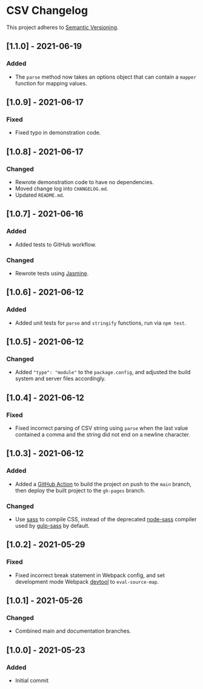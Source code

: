 # CSV Changelog

This project adheres to [Semantic Versioning](https://semver.org/spec/v2.0.0.html).

## [1.1.0] - 2021-06-19

### Added

* The `parse` method now takes an options object that can contain a `mapper` function for mapping values.

## [1.0.9] - 2021-06-17

### Fixed

* Fixed typo in demonstration code.

## [1.0.8] - 2021-06-17

### Changed

* Rewrote demonstration code to have no dependencies.
* Moved change log into `CHANGELOG.md`.
* Updated `README.md`.

## [1.0.7] - 2021-06-16

### Added

* Added tests to GitHub workflow.

### Changed

* Rewrote tests using [Jasmine](https://jasmine.github.io/).

## [1.0.6] - 2021-06-12

### Added

* Added unit tests for `parse` and `stringify` functions, run via `npm test`.

## [1.0.5] - 2021-06-12

### Changed

* Added `"type": "module"` to the `package.config`, and adjusted the build system and server files accordingly.

## [1.0.4] - 2021-06-12

### Fixed

* Fixed incorrect parsing of CSV string using `parse` when the last value contained a comma and the string did not end on a newline character.

## [1.0.3] - 2021-06-12

### Added

* Added a [GitHub Action](https://docs.github.com/en/actions) to build the project on push to the `main` branch, then deploy the built project to the `gh-pages` branch.

### Changed

* Use [sass](https://www.npmjs.com/package/sass) to compile CSS, instead of the deprecated [node-sass](https://www.npmjs.com/package/node-sass) compiler used by [gulp-sass](http://www.npmjs.com/package/gulp-sass) by default.

## [1.0.2] - 2021-05-29

### Fixed

* Fixed incorrect break statement in Webpack config, and set development mode Webpack [devtool](https://webpack.js.org/configuration/devtool/) to `eval-source-map`.

## [1.0.1] - 2021-05-26

### Changed

* Combined main and documentation branches.

## [1.0.0] - 2021-05-23

### Added

* Initial commit
